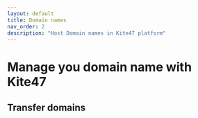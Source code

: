 ```yaml
---
layout: default
title: Domain names
nav_order: 2
description: "Host Domain names in Kite47 platform"
---
```


# Manage you domain name with Kite47

## Transfer domains
